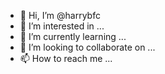 - 👋 Hi, I’m @harrybfc
- 👀 I’m interested in ...
- 🌱 I’m currently learning ...
- 💞️ I’m looking to collaborate on ...
- 📫 How to reach me ...

<!---
harrybfc/harrybfc is a ✨ special ✨ repository because its `README.md` (this file) appears on your GitHub profile.
You can click the Preview link to take a look at your changes.
--->
